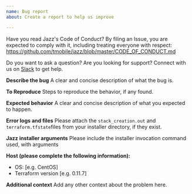 ```yaml
---
name: Bug report
about: Create a report to help us improve

---
```


Have you read Jazz's Code of Conduct? By filing an Issue, you are expected to comply with it, including treating everyone with respect: https://github.com/tmobile/jazz/blob/master/CODE_OF_CONDUCT.md

Do you want to ask a question? Are you looking for support? Connect with us on [Slack](https://github.com/tmobile/jazz/blob/master/CONTRIBUTING.md#join-the-tmobile-slack-team) to get help.

**Describe the bug**
A clear and concise description of what the bug is.

**To Reproduce**
Steps to reproduce the behavior, if any found.

**Expected behavior**
A clear and concise description of what you expected to happen.

**Error logs and files**
Please attach the `stack_creation.out` and `terraform.tfstate`files from your installer directory, if they exist.

**Jazz installer arguments**
Please include the installer invocation command used, with arguments

**Host (please complete the following information):**
 - OS: [e.g. CentOS]
 - Terraform version [e.g. 0.11.7]

**Additional context**
Add any other context about the problem here.

